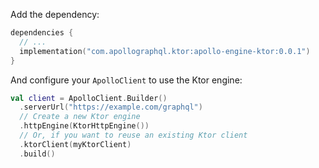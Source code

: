 Add the dependency:

```kotlin title="build.gradle[.kts]"
dependencies {
  // ...
  implementation("com.apollographql.ktor:apollo-engine-ktor:0.0.1")
}
```

And configure your `ApolloClient` to use the Ktor engine:

```kotlin
val client = ApolloClient.Builder()
  .serverUrl("https://example.com/graphql")
  // Create a new Ktor engine
  .httpEngine(KtorHttpEngine())
  // Or, if you want to reuse an existing Ktor client
  .ktorClient(myKtorClient)
  .build()
```
